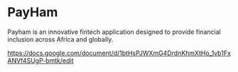 # PayHam

Payham is an innovative fintech application designed to provide financial inclusion across Africa and globally.

https://docs.google.com/document/d/1btHsPJWXmG4DrdnKhmXtHo_1vb1FxANVf4SUgP-bmtk/edit
